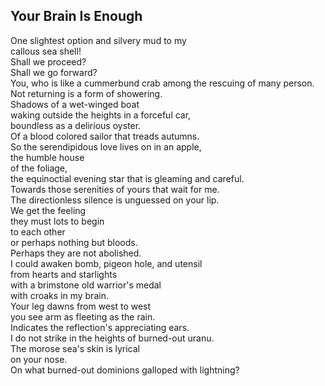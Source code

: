 Your Brain Is Enough
--------------------
One slightest option and silvery mud to my  
callous sea shell!  
Shall we proceed?  
Shall we go forward?  
You, who is like a cummerbund crab among the rescuing of many person.  
Not returning is a form of showering.  
Shadows of a wet-winged boat  
waking outside the heights in a forceful car,  
boundless as a delirious oyster.  
Of a blood colored sailor that treads autumns.  
So the serendipidous love lives on in an apple,  
the humble house  
of the foliage,  
the equinoctial evening star that is gleaming and careful.  
Towards those serenities of yours that wait for me.  
The directionless silence is unguessed on your lip.  
We get the feeling  
they must lots to begin  
to each other  
or perhaps nothing but bloods.  
Perhaps they are not abolished.  
I could awaken bomb, pigeon hole, and utensil  
from hearts and starlights  
with a brimstone old warrior's medal  
with croaks in my brain.  
Your leg dawns from west to west  
you see arm as fleeting as the rain.  
Indicates the reflection's appreciating ears.  
I do not strike in the heights of burned-out uranu.  
The morose sea's skin is lyrical  
on your nose.  
On what burned-out dominions galloped with lightning?  
